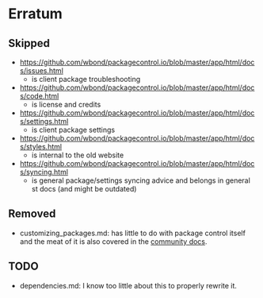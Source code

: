# Erratum

## Skipped

- https://github.com/wbond/packagecontrol.io/blob/master/app/html/docs/issues.html
	- is client package troubleshooting
- https://github.com/wbond/packagecontrol.io/blob/master/app/html/docs/code.html
	- is license and credits
- https://github.com/wbond/packagecontrol.io/blob/master/app/html/docs/settings.html
	- is client package settings
- https://github.com/wbond/packagecontrol.io/blob/master/app/html/docs/styles.html
	- is internal to the old website
- https://github.com/wbond/packagecontrol.io/blob/master/app/html/docs/syncing.html
	- is general package/settings syncing advice and belongs in general st docs (and might be outdated)


## Removed
- customizing_packages.md: has little to do with package control itself and the meat of it is also covered in the [community docs](https://docs.sublimetext.io/guide/extensibility/packages.html#customizing-or-overriding-packages).

## TODO
- dependencies.md: I know too little about this to properly rewrite it.
